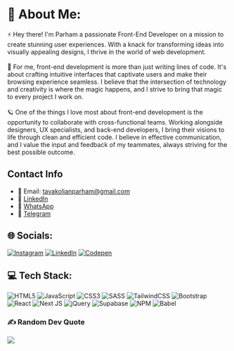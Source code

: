 # 💫 About Me:
⚡ Hey there! I'm Parham a passionate Front-End Developer on a mission to create stunning user experiences. With a knack for transforming ideas into visually appealing designs, I thrive in the world of web development.<br><br>🌵 For me, front-end development is more than just writing lines of code. It's about crafting intuitive interfaces that captivate users and make their browsing experience seamless. I believe that the intersection of technology and creativity is where the magic happens, and I strive to bring that magic to every project I work on.<br><br>🪐 One of the things I love most about front-end development is the opportunity to collaborate with cross-functional teams. Working alongside designers, UX specialists, and back-end developers, I bring their visions to life through clean and efficient code. I believe in effective communication, and I value the input and feedback of my teammates, always striving for the best possible outcome.

## Contact Info
- 📧 Email: [tavakolianparham@gmail.com](mailto:tavakolianparham@gmail.com?subject=Hello)
- 🔗 [LinkedIn](https://linkedin.com/in/parham-tavakolian)
- 📱 [WhatsApp](https://wa.me/989190068296?text=Hi)
- 💬 [Telegram](https://t.me/parham_tvk)

## 🌐 Socials:
[![Instagram](https://img.shields.io/badge/Instagram-%23E4405F.svg?logo=Instagram&logoColor=white)](https://instagram.com/ecofrontend) [![LinkedIn](https://img.shields.io/badge/LinkedIn-%230077B5.svg?logo=linkedin&logoColor=white)](https://linkedin.com/in/parham-tavakolian) [![Codepen](https://img.shields.io/badge/Codepen-000000?style=for-the-badge&logo=codepen&logoColor=white)](https://codepen.io/frontendparham) 

## 💻 Tech Stack:
![HTML5](https://img.shields.io/badge/html5-%23E34F26.svg?style=for-the-badge&logo=html5&logoColor=white) ![JavaScript](https://img.shields.io/badge/javascript-%23323330.svg?style=for-the-badge&logo=javascript&logoColor=%23F7DF1E) ![CSS3](https://img.shields.io/badge/css3-%231572B6.svg?style=for-the-badge&logo=css3&logoColor=white) ![SASS](https://img.shields.io/badge/SASS-%23CF649A) ![TailwindCSS](https://img.shields.io/badge/tailwindcss-%2338B2AC.svg?style=for-the-badge&logo=tailwind-css&logoColor=white) ![Bootstrap](https://img.shields.io/badge/bootstrap-%23563D7C.svg?style=for-the-badge&logo=bootstrap&logoColor=white) ![React](https://img.shields.io/badge/react-%2320232a.svg?style=for-the-badge&logo=react&logoColor=%2361DAFB) ![Next JS](https://img.shields.io/badge/Next-black?style=for-the-badge&logo=next.js&logoColor=white) ![jQuery](https://img.shields.io/badge/jquery-%230769AD.svg?style=for-the-badge&logo=jquery&logoColor=white) 	![Supabase](https://img.shields.io/badge/Supabase-3ECF8E?style=for-the-badge&logo=supabase&logoColor=white) ![NPM](https://img.shields.io/badge/NPM-%23000000.svg?style=for-the-badge&logo=npm&logoColor=white) ![Babel](https://img.shields.io/badge/Babel-F9DC3e?style=for-the-badge&logo=babel&logoColor=black)

### ✍️ Random Dev Quote
![](https://quotes-github-readme.vercel.app/api?type=horizontal&theme=radical)
